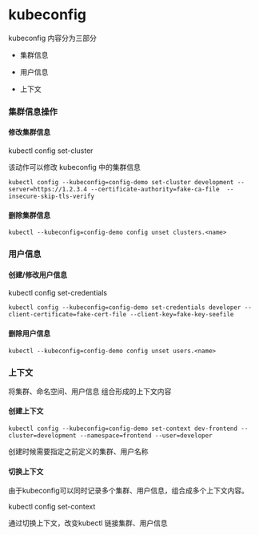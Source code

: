# kubeconfig

kubeconfig 内容分为三部分

- 集群信息

- 用户信息

- 上下文


### 集群信息操作

#### 修改集群信息

kubectl config set-cluster

该动作可以修改 kubeconfig 中的集群信息

```shell
kubectl config --kubeconfig=config-demo set-cluster development --server=https://1.2.3.4 --certificate-authority=fake-ca-file  --insecure-skip-tls-verify
```

#### 删除集群信息

``` shell
kubectl --kubeconfig=config-demo config unset clusters.<name>
```

### 用户信息

#### 创建/修改用户信息

kubectl config set-credentials

```shell
kubectl config --kubeconfig=config-demo set-credentials developer --client-certificate=fake-cert-file --client-key=fake-key-seefile
```

#### 删除用户信息

```shell
kubectl --kubeconfig=config-demo config unset users.<name>
```

### 上下文

将集群、命名空间、用户信息 组合形成的上下文内容

#### 创建上下文

```shell
kubectl config --kubeconfig=config-demo set-context dev-frontend --cluster=development --namespace=frontend --user=developer
```

创建时候需要指定之前定义的集群、用户名称

#### 切换上下文

由于kubeconfig可以同时记录多个集群、用户信息，组合成多个上下文内容。

kubectl config set-context <name>

通过切换上下文，改变kubectl 链接集群、用户信息